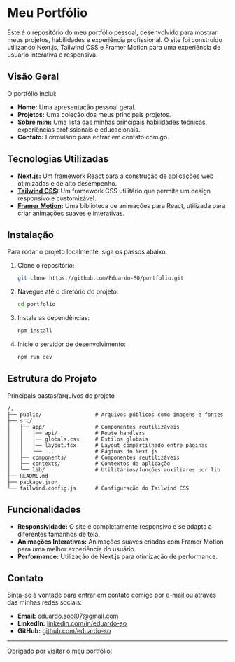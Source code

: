 # Meu Portfólio

Este é o repositório do meu portfólio pessoal, desenvolvido para mostrar meus projetos, habilidades e experiência profissional. O site foi construído utilizando Next.js, Tailwind CSS e Framer Motion para uma experiência de usuário interativa e responsiva.

## Visão Geral

O portfólio inclui:
- **Home:** Uma apresentação pessoal geral.
- **Projetos:** Uma coleção dos meus principais projetos.
- **Sobre mim:** Uma lista das minhas principais habilidades técnicas, experiências profissionais e educacionais..
- **Contato:** Formulário para entrar em contato comigo.

## Tecnologias Utilizadas

- **[Next.js](https://nextjs.org/):** Um framework React para a construção de aplicações web otimizadas e de alto desempenho.
- **[Tailwind CSS](https://tailwindcss.com/):** Um framework CSS utilitário que permite um design responsivo e customizável.
- **[Framer Motion](https://www.framer.com/motion/):** Uma biblioteca de animações para React, utilizada para criar animações suaves e interativas.

## Instalação

Para rodar o projeto localmente, siga os passos abaixo:

1. Clone o repositório:
    ```bash
    git clone https://github.com/Eduardo-SO/portfolio.git
    ```
2. Navegue até o diretório do projeto:
    ```bash
    cd portfolio
    ```
3. Instale as dependências:
    ```bash
    npm install
    ```
4. Inicie o servidor de desenvolvimento:
    ```bash
    npm run dev
    ```

## Estrutura do Projeto
Principais pastas/arquivos do projeto

```plaintext
/.
├── public/                 # Arquivos públicos como imagens e fontes
├── src/
│   ├── app/                # Componentes reutilizáveis
│   │   │── api/            # Route handlers
│   │   │── globals.css     # Estilos globais
│   │   │── layout.tsx      # Layout compartilhado entre páginas
│   │   └── ...             # Páginas do Next.js
│   ├── components/         # Componentes reutilizáveis
│   ├── contexts/           # Contextos da aplicação
│   └── lib/                # Utilitários/funções auxiliares por lib
├── README.md
├── package.json
└── tailwind.config.js      # Configuração do Tailwind CSS
```

## Funcionalidades

- **Responsividade:** O site é completamente responsivo e se adapta a diferentes tamanhos de tela.
- **Animações Interativas:** Animações suaves criadas com Framer Motion para uma melhor experiência do usuário.
- **Performance:** Utilização de Next.js para otimização de performance.

## Contato

Sinta-se à vontade para entrar em contato comigo por e-mail ou através das minhas redes sociais:

- **Email:** [eduardo.sool07@gmail.com](mailto:eduardo.sool07@gmail.com)
- **LinkedIn:** [linkedin.com/in/eduardo-so](https://linkedin.com/in/eduardo-so)
- **GitHub:** [github.com/eduardo-so](https://github.com/eduardo-so)

---

Obrigado por visitar o meu portfólio!